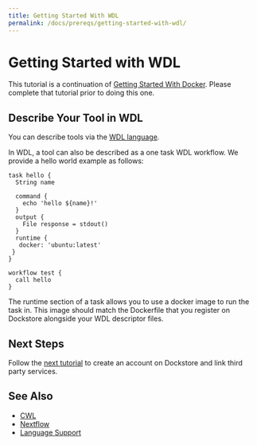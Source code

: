 ```yaml
---
title: Getting Started With WDL
permalink: /docs/prereqs/getting-started-with-wdl/
---
```

# Getting Started with WDL

This tutorial is a continuation of [Getting Started With Docker](/docs/prereqs/getting-started-with-docker/). Please complete that tutorial prior to doing this one.

## Describe Your Tool in WDL

You can describe tools via the [WDL language](https://github.com/openwdl/wdl).

In WDL, a tool can also be described as a one task WDL workflow.
We provide a hello world example as follows:

```
task hello {
  String name

  command {
    echo 'hello ${name}!'
  }
  output {
    File response = stdout()
  }
  runtime {
   docker: 'ubuntu:latest'
 }
}

workflow test {
  call hello
}
```

The runtime section of a task allows you to use a docker image to run the task in. This image should match the Dockerfile that you register on Dockstore alongside your WDL descriptor files.


## Next Steps

Follow the [next tutorial](/docs/publisher-tutorials/dockstore-account/) to create an account on Dockstore and link third party services.

## See Also
* [CWL](/docs/prereqs/getting-started-with-cwl/)
* [Nextflow](/docs/prereqs/getting-started-with-nextflow/)
* [Language Support](/docs/user-tutorials/language-support/)